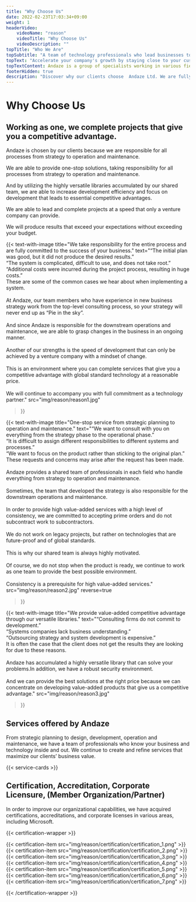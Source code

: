 ```yaml
---
title: "Why Choose Us"
date: 2022-02-23T17:03:34+09:00
weight: 1
headerVideo: 
    videoName: "reason"
    videoTitle: "Why Choose Us"
    videoDescription: ""
topTitle: "Who We Are"
topSubtitle: "A team of technology professionals who lead businesses to success"
topText: "Accelerate your company's growth by staying close to your customers"
topTextContent: Andaze is a group of specialists working in various fields. Our team of business-savvy technology professionals catches the changes in your business and proposes successful strategies that are not just a "Pie in the sky". Then, we start system development efficiently, using superior technology of global standards. We provide solutions that lead your business to success at a reasonable price using the "Andaze Method," in which every member functions as a player.
footerHidden: true
description: "Discover why our clients choose  Andaze Ltd. We are fully committed to being your technology partner for your business success, taking responsibility for the entire process from strategic planning to operations and maintenance."
---
```


# Why Choose Us

## Working as one, we complete projects that give you a competitive advantage.



Andaze is chosen by our clients because we are responsible for all processes from strategy to operation and maintenance.  

We are able to provide one-stop solutions, taking responsibility for all processes from strategy to operation and maintenance.  

And by utilizing the highly versatile libraries accumulated by our shared team, we are able to increase development efficiency and focus on development that leads to essential competitive advantages.  

We are able to lead and complete projects at a speed that only a venture company can provide.  

We will produce results that exceed your expectations without exceeding your budget.  



{{< text-with-image 
    title="We take responsibility for the entire process and are fully committed to the success of your business."
    text="“The initial plan was good, but it did not produce the desired results.”<br>“The system is complicated, difficult to use, and does not take root.”<br>“Additional costs were incurred during the project process, resulting in huge costs.”<br>These are some of the common cases we hear about when implementing a system.<br><br>At Andaze, our team members who have experience in new business strategy work from the top-level consulting process, so your strategy will never end up as “Pie in the sky”.<br><br>And since Andaze is responsible for the downstream operations and maintenance, we are able to grasp changes in the business in an ongoing manner.<br><br>Another of our strengths is the speed of development that can only be achieved by a venture company with a mindset of change.<br><br>This is an environment where you can complete services that give you a competitive advantage with global standard technology at a reasonable price.<br><br>We will continue to accompany you with full commitment as a technology partner."
    src="img/reason/reason1.jpg"
>}}

{{< text-with-image 
    title="One-stop service from strategic planning to operation and maintenance."
    text="“We want to consult with you on everything from the strategy phase to the operational phase.”<br>“It is difficult to assign different responsibilities to different systems and processes.”<br>“We want to focus on the product rather than sticking to the original plan.”<br>These requests and concerns may arise after the request has been made.<br><br>Andaze provides a shared team of professionals in each field who handle everything from strategy to operation and maintenance.<br><br>Sometimes, the team that developed the strategy is also responsible for the downstream operations and maintenance.<br><br>In order to provide high value-added services with a high level of consistency, we are committed to accepting prime orders and do not subcontract work to subcontractors.<br><br>We do not work on legacy projects, but rather on technologies that are future-proof and of global standards.<br><br>This is why our shared team is always highly motivated.<br><br>Of course, we do not stop when the product is ready, we continue to work as one team to provide the best possible environment.<br><br>Consistency is a prerequisite for high value-added services."
    src="img/reason/reason2.jpg"
    reverse=true
>}}

{{< text-with-image 
    title="We provide value-added competitive advantage through our versatile libraries."
    text="“Consulting firms do not commit to development.”<br>“Systems companies lack business understanding.”<br>“Outsourcing strategy and system development is expensive.”<br>It is often the case that the client does not get the results they are looking for due to these reasons.<br><br>Andaze has accumulated a highly versatile library that can solve your problems.In addition, we have a robust security environment.<br><br>And we can provide the best solutions at the right price because we can concentrate on developing value-added products that give us a competitive advantage."
    src="img/reason/reason3.jpg"
>}}



## Services offered by Andaze

From strategic planning to design, development, operation and maintenance, we have a team of professionals who know your business and technology inside and out. We continue to create and refine services that maximize our clients’ business value.

{{< service-cards >}}



## Certification, Accreditation, Corporate Licensure, (Member Organization/Partner)

In order to improve our organizational capabilities, we have acquired certifications, accreditations, and corporate licenses in various areas, including Microsoft.


{{< certification-wrapper >}}

{{< certification-item src="img/reason/certification/certification_1.png" >}}
{{< certification-item src="img/reason/certification/certification_2.png" >}}
{{< certification-item src="img/reason/certification/certification_3.png" >}}
{{< certification-item src="img/reason/certification/certification_4.png" >}}
{{< certification-item src="img/reason/certification/certification_5.png" >}}
{{< certification-item src="img/reason/certification/certification_6.png" >}}
{{< certification-item src="img/reason/certification/certification_7.png" >}}

{{< /certification-wrapper >}}